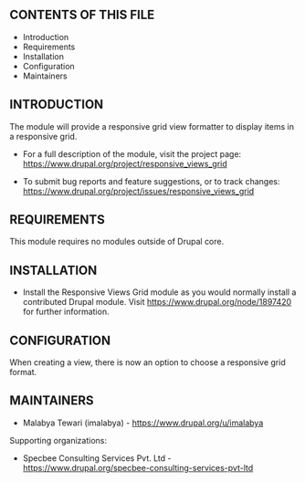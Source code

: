 CONTENTS OF THIS FILE
---------------------

 * Introduction
 * Requirements
 * Installation
 * Configuration
 * Maintainers


INTRODUCTION
------------

The module will provide a responsive grid view formatter to display items in a
responsive grid.

 * For a full description of the module, visit the project page:
   https://www.drupal.org/project/responsive_views_grid

 * To submit bug reports and feature suggestions, or to track changes:
   https://www.drupal.org/project/issues/responsive_views_grid


REQUIREMENTS
------------

This module requires no modules outside of Drupal core.


INSTALLATION
------------

 * Install the Responsive Views Grid module as you would normally install a
   contributed Drupal module. Visit
   https://www.drupal.org/node/1897420 for further information.


CONFIGURATION
-------------

When creating a view, there is now an option to choose a responsive grid format.


MAINTAINERS
-----------

 * Malabya Tewari (imalabya) - https://www.drupal.org/u/imalabya

Supporting organizations:

 * Specbee Consulting Services Pvt. Ltd - https://www.drupal.org/specbee-consulting-services-pvt-ltd
